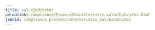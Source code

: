 ```yaml
---
title: valueIndicator
permalink: compliance/ProcessCharacteristic.valueIndicator.html
jsonid: compliance_processcharacteristic_valueindicator
---
```

